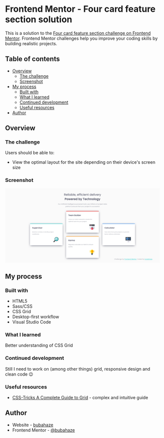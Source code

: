 # Frontend Mentor - Four card feature section solution

This is a solution to the [Four card feature section challenge on Frontend Mentor](https://www.frontendmentor.io/challenges/four-card-feature-section-weK1eFYK). Frontend Mentor challenges help you improve your coding skills by building realistic projects. 

## Table of contents

- [Overview](#overview)
  - [The challenge](#the-challenge)
  - [Screenshot](#screenshot)
- [My process](#my-process)
  - [Built with](#built-with)
  - [What I learned](#what-i-learned)
  - [Continued development](#continued-development)
  - [Useful resources](#useful-resources)
- [Author](#author)


## Overview

### The challenge

Users should be able to:

- View the optimal layout for the site depending on their device's screen size

### Screenshot

![](design/screenshot.png)


## My process

### Built with

- HTML5
- Sass/CSS
- CSS Grid
- Desktop-first workflow
- Visual Studio Code


### What I learned

Better understanding of CSS Grid

### Continued development

Still I need to work on (among other things) grid, responsive design and clean code 😉

### Useful resources

- [CSS-Tricks A Complete Guide to Grid](https://css-tricks.com/snippets/css/complete-guide-grid/) - complex and intuitive guide

## Author

- Website - [bubahaze](https://www.github.com/bubahaze)
- Frontend Mentor - [@bubahaze](https://www.frontendmentor.io/profile/bubahaze)


